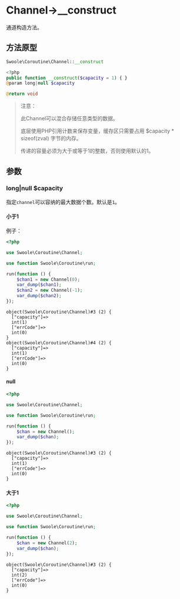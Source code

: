 # Channel->__construct

通道构造方法。

## 方法原型

```php
Swoole\Coroutine\Channel::__construct

<?php
public function __construct($capacity = 1) { }
@param long|null $capacity

@return void
```

> 注意：
>
> 此Channel可以混合存储任意类型的数据。
>
> 底层使用PHP引用计数来保存变量，缓存区只需要占用 $capacity * sizeof(zval) 字节的内存。
>
> 传递的容量必须为大于或等于1的整数，否则使用默认的1。

## 参数

### long|null $capacity

指定`channel`可以容纳的最大数据个数。默认是`1`。

#### 小于1

例子：

```php
<?php

use Swoole\Coroutine\Channel;

use function Swoole\Coroutine\run;

run(function () {
    $chan1 = new Channel(0);
    var_dump($chan1);
    $chan2 = new Channel(-1);
    var_dump($chan2);
});
```

```shell
object(Swoole\Coroutine\Channel)#3 (2) {
  ["capacity"]=>
  int(1)
  ["errCode"]=>
  int(0)
}
object(Swoole\Coroutine\Channel)#4 (2) {
  ["capacity"]=>
  int(1)
  ["errCode"]=>
  int(0)
}
```

#### null

```php
<?php

use Swoole\Coroutine\Channel;

use function Swoole\Coroutine\run;

run(function () {
    $chan = new Channel();
    var_dump($chan);
});
```

```shell
object(Swoole\Coroutine\Channel)#3 (2) {
  ["capacity"]=>
  int(1)
  ["errCode"]=>
  int(0)
}
```

#### 大于1

```php
<?php

use Swoole\Coroutine\Channel;

use function Swoole\Coroutine\run;

run(function () {
    $chan = new Channel(2);
    var_dump($chan);
});
```

```shell
object(Swoole\Coroutine\Channel)#3 (2) {
  ["capacity"]=>
  int(2)
  ["errCode"]=>
  int(0)
}
```
